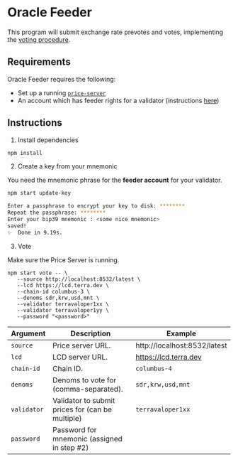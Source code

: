 # Oracle Feeder

This program will submit exchange rate prevotes and votes, implementing the [voting procedure](https://docs.terra.money/dev/spec-oracle.html#voting-procedure). 

## Requirements

Oracle Feeder requires the following:

- Set up a running [`price-server`](../price-server/)
- An account which has feeder rights for a validator (instructions [here](https://docs.terra.money/validator/setup.html#delegate-feeder-consent))

## Instructions

1. Install dependencies

```sh
npm install
```

2. Create a key from your mnemonic

You need the mnemonic phrase for the **feeder account** for your validator.

```sh
npm start update-key

Enter a passphrase to encrypt your key to disk: ********
Repeat the passphrase: ********
Enter your bip39 mnemonic : <some nice mnemonic>
saved!
✨  Done in 9.19s.
```

3. Vote

Make sure the Price Server is running.

```
npm start vote -- \
   --source http://localhost:8532/latest \
   --lcd https://lcd.terra.dev \
   --chain-id columbus-3 \
   --denoms sdr,krw,usd,mnt \
   --validator terravaloper1xx \
   --validator terravaloper1yy \
   --password "<password>"
```

| Argument | Description | Example |
| - | - | - |
| `source` | Price server URL. | http://localhost:8532/latest |
| `lcd` | LCD server URL. | https://lcd.terra.dev |
| `chain-id` | Chain ID. | `columbus-4` |
| `denoms` | Denoms to vote for (comma-separated). | `sdr,krw,usd,mnt` | 
|`validator` | Validator to submit prices for (can be multiple) | `terravaloper1xx` |
| `password` | Password for mnemonic (assigned in step #2) | |
